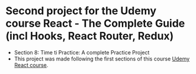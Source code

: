 # Second project for the Udemy course React - The Complete Guide (incl Hooks, React Router, Redux)

- Section 8: Time ti Practice: A complete Practice Project
- This project was made following the first sections of this course [Udemy React course](https://www.udemy.com/course/react-the-complete-guide-incl-redux/learn/lecture/25595342#overview).
